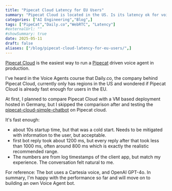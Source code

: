 ```yaml
---
title: "Pipecat Cloud Latency for EU Users"
summary: "Pipecat Cloud is located in the US. Is its latency ok for voice agents for EU Users."
categories: ["AI Engineering","Blog",]
tags: ["PipeCat","Daily.co","WebRTC", "Latency"]
#externalUrl: ""
#showSummary: true
date: 2025-05-11
draft: false
aliases: ["/blog/pipecat-cloud-latency-for-eu-users/",]
---
```


[Pipecat Cloud](https://www.daily.co/products/pipecat-cloud/) is the easiest way to run a [Pipecat](https://github.com/pipecat-ai/pipecat) driven voice agent in production. 

I've heard in the Voice Agents course that Daily.co, the company behind Pipecat Cloud, currently only has regions in the US and wondered if Pipecat Cloud is already fast enough for users in the EU. 

At first, I planned to compare Pipecat Cloud with a VM based deployment hosted in Germany, but I skipped the comparison after and testing the [pipecat-cloud-simple-chatbot](https://github.com/daily-co/pipecat-cloud-simple-chatbot) on Pipecat cloud. 

It's fast enough:

- about 10s startup time, but that was a cold start. Needs to be mitigated with information to the user, but acceptable.
- first bot reply took about 1200 ms, but every reply after that took less than 1000 ms, often around 800 ms which is exactly the realistic recommended range. 
- The numbers are from log timestamps of the client app, but match my experience. The conversation felt natural to me.

For reference: The bot uses a Cartesia voice, and OpenAI GPT-4o. In summary, I'm happy with the performance so far and will move on to building an own Voice Agent bot.
